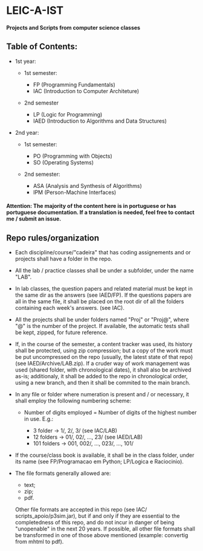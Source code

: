 # LEIC-A-IST #

#### Projects and Scripts from computer science classes ####

## Table of Contents: ##

- 1st year:

  + 1st semester:

      * FP (Programming Fundamentals)
      * IAC (Introduction to Computer Architeture)

  + 2nd semester

      * LP (Logic for Programming)
      * IAED (Introduction to Algorithms and Data Structures)

- 2nd year:

  + 1st semester:

      * PO (Programming with Objects)
      * SO (Operating Systems)

  + 2nd semester:

      * ASA (Analysis and Synthesis of Algorithms)
      * IPM (Person-Machine Interfaces)



#### Attention: The majority of the content here is in portuguese or has portuguese documentation. If a translation is needed, feel free to contact me / submit an issue. ####


## Repo rules/organization ##

-	Each discipline/course/"cadeira" that has coding assignements
	and or projects shall have a folder in the repo.

-	All the lab / practice classes shall be under a subfolder,
	under the name "LAB".

-	In lab classes, the question papers and related material must be
	kept in the same dir as the answers (see IAED/FP). If the
	questions papers are all in the same file, it shall be placed on
	the root dir of all the folders containing each week's answers.
	(see IAC).

-	All the projects shall be under folders named "Proj" or "Proj@",
	where "@" is the number of the project. If available, the
	automatic tests shall be kept, zipped, for future reference.

-	If, in the course of the semester, a content tracker was used,
	its history shall be protected, using zip compression; but a
	copy of the work must be put uncompressed on the repo (usually,
	the latest state of that repo) (see IAED/Archive/LAB.zip).
	If a cruder way of work management was used (shared folder,
	with chronological dates), it shall also be archived as-is;
	additionaly, it shall be added to the repo in chronological
	order, using a new branch, and then it shall be commited to
	the main branch.

-	In any file or folder where numeration is present and / or
	necessary, it shall employ the following numbering scheme:

	-	Number of digits employed = Number of digits of the
		highest number in use. E.g.:

		-	3   folder  -> 1/, 2/, 3/                   (see IAC/LAB)
		-	12  folders -> 01/, 02/, ..., 23/          (see IAED/LAB)
		-	101 folders -> 001, 002/, ..., 023/, ..., 101/

-	If the course/class book is available, it shall be in the class
	folder, under its name (see FP/Programacao em Python; LP/Logica
	e Raciocinio).

-	The file formats generally allowed are:

	-  text;
	-  zip;
	-  pdf.

	Other file formats are accepted in this repo (see IAC/
	scripts_apoio/p3sim.jar), but if and only if they are essential
	to the completedness of this repo, and do not incur in danger
	of being "unopenable" in the next 20 years. If possible, all
	other file formats shall be transformed in one of those above
	mentioned (example: convertig from mhtml to pdf).

